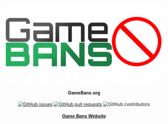 <div align="center">

<img src="client/src/assets/img/brand/scbl-logo-dark.png" alt="Logo" width="500"/>

#### GameBans.org

[![GitHub issues](https://img.shields.io/github/issues/Thomas-Smyth/Squad-Community-Ban-List.svg?style=flat-square)](https://github.com/Thomas-Smyth/Squad-Community-Ban-List/issues)
[![GitHub pull requests](https://img.shields.io/github/issues-pr-raw/Thomas-Smyth/Squad-Community-Ban-List.svg?style=flat-square)](https://github.com/Thomas-Smyth/Squad-Community-Ban-List/pulls)
![GitHub contributors](https://img.shields.io/github/contributors/Thomas-Smyth/Squad-Community-Ban-List.svg?style=flat-square)

##### [Game Bans Website](https://GameBans.org/)

<br><br>
</div>